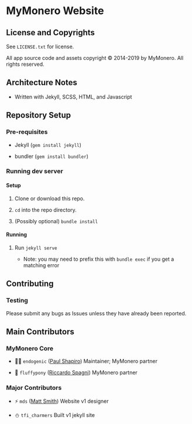 # MyMonero Website

## License and Copyrights

See `LICENSE.txt` for license.

All app source code and assets copyright © 2014-2019 by MyMonero. All rights reserved.

## Architecture Notes

* Written with Jekyll, SCSS, HTML, and Javascript


## Repository Setup

### Pre-requisites

* Jekyll (`gem install jekyll`)

* bundler (`gem install bundler`)

### Running dev server

#### Setup

1. Clone or download this repo.

2. `cd` into the repo directory.

3. (Possibly optional) `bundle install`

#### Running

1. Run `jekyll serve` 

	* Note: you may need to prefix this with `bundle exec` if you get a matching error

## Contributing

### Testing

Please submit any bugs as Issues unless they have already been reported.


## Main Contributors

### MyMonero Core

* 👨‍🚀 `endogenic` ([Paul Shapiro](https://github.com/paulshapiro)) Maintainer; MyMonero partner

* 🎁 `fluffypony` ([Riccardo Spagni](https://github.com/fluffypony)) MyMonero partner


### Major Contributors

* ⚡️ `mds` ([Matt Smith](http://mds.is)) Website v1 designer

* ⛄️ `tfi_charmers` Built v1 jekyll site